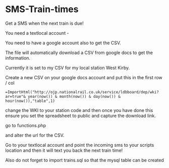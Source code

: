 SMS-Train-times
===============

Get a SMS when the next train is due!

You need a textlocal account - 

You need to have a google account also to get the CSV.

The file will automatically download a CSV from google docs to get the information.

Currently it is set to my CSV for my local station West Kirby.

Create a new CSV on your google docs account and put this in the first row / col
```
=ImportHtml("http://ojp.nationalrail.co.uk/service/ldbboard/dep/wki?ar=true"& year(now()) & month(now()) & day(now()) & hour(now()),"table",1)
```
change the WKI to your station code and then once you have done this ensure you set the spreadsheet to public and capture the download link.

go to functions.php 

and alter the url for the CSV.

Go to your textlocal account and point the incoming sms to your scripts location and then it will text you back the next train time!

Also do not forget to import trains.sql so that the mysql table can be created
